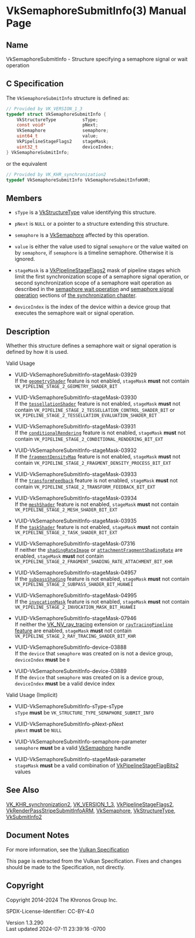 # VkSemaphoreSubmitInfo(3) Manual Page

## Name

VkSemaphoreSubmitInfo - Structure specifying a semaphore signal or wait
operation



## <a href="#_c_specification" class="anchor"></a>C Specification

The `VkSemaphoreSubmitInfo` structure is defined as:

``` c
// Provided by VK_VERSION_1_3
typedef struct VkSemaphoreSubmitInfo {
    VkStructureType          sType;
    const void*              pNext;
    VkSemaphore              semaphore;
    uint64_t                 value;
    VkPipelineStageFlags2    stageMask;
    uint32_t                 deviceIndex;
} VkSemaphoreSubmitInfo;
```

or the equivalent

``` c
// Provided by VK_KHR_synchronization2
typedef VkSemaphoreSubmitInfo VkSemaphoreSubmitInfoKHR;
```

## <a href="#_members" class="anchor"></a>Members

- `sType` is a [VkStructureType](https://registry.khronos.org/vulkan/specs/1.3-extensions/man/html/VkStructureType.html) value identifying
  this structure.

- `pNext` is `NULL` or a pointer to a structure extending this
  structure.

- `semaphore` is a [VkSemaphore](https://registry.khronos.org/vulkan/specs/1.3-extensions/man/html/VkSemaphore.html) affected by this
  operation.

- `value` is either the value used to signal `semaphore` or the value
  waited on by `semaphore`, if `semaphore` is a timeline semaphore.
  Otherwise it is ignored.

- `stageMask` is a [VkPipelineStageFlags2](https://registry.khronos.org/vulkan/specs/1.3-extensions/man/html/VkPipelineStageFlags2.html)
  mask of pipeline stages which limit the first synchronization scope of
  a semaphore signal operation, or second synchronization scope of a
  semaphore wait operation as described in the <a
  href="https://registry.khronos.org/vulkan/specs/1.3-extensions/html/vkspec.html#synchronization-semaphores-waiting"
  target="_blank" rel="noopener">semaphore wait operation</a> and <a
  href="https://registry.khronos.org/vulkan/specs/1.3-extensions/html/vkspec.html#synchronization-semaphores-signaling"
  target="_blank" rel="noopener">semaphore signal operation</a> sections
  of <a
  href="https://registry.khronos.org/vulkan/specs/1.3-extensions/html/vkspec.html#synchronization"
  target="_blank" rel="noopener">the synchronization chapter</a>.

- `deviceIndex` is the index of the device within a device group that
  executes the semaphore wait or signal operation.

## <a href="#_description" class="anchor"></a>Description

Whether this structure defines a semaphore wait or signal operation is
defined by how it is used.

Valid Usage

- <a href="#VUID-VkSemaphoreSubmitInfo-stageMask-03929"
  id="VUID-VkSemaphoreSubmitInfo-stageMask-03929"></a>
  VUID-VkSemaphoreSubmitInfo-stageMask-03929  
  If the [`geometryShader`](#features-geometryShader) feature is not
  enabled, `stageMask` **must** not contain
  `VK_PIPELINE_STAGE_2_GEOMETRY_SHADER_BIT`

- <a href="#VUID-VkSemaphoreSubmitInfo-stageMask-03930"
  id="VUID-VkSemaphoreSubmitInfo-stageMask-03930"></a>
  VUID-VkSemaphoreSubmitInfo-stageMask-03930  
  If the [`tessellationShader`](#features-tessellationShader) feature is
  not enabled, `stageMask` **must** not contain
  `VK_PIPELINE_STAGE_2_TESSELLATION_CONTROL_SHADER_BIT` or
  `VK_PIPELINE_STAGE_2_TESSELLATION_EVALUATION_SHADER_BIT`

- <a href="#VUID-VkSemaphoreSubmitInfo-stageMask-03931"
  id="VUID-VkSemaphoreSubmitInfo-stageMask-03931"></a>
  VUID-VkSemaphoreSubmitInfo-stageMask-03931  
  If the [`conditionalRendering`](#features-conditionalRendering)
  feature is not enabled, `stageMask` **must** not contain
  `VK_PIPELINE_STAGE_2_CONDITIONAL_RENDERING_BIT_EXT`

- <a href="#VUID-VkSemaphoreSubmitInfo-stageMask-03932"
  id="VUID-VkSemaphoreSubmitInfo-stageMask-03932"></a>
  VUID-VkSemaphoreSubmitInfo-stageMask-03932  
  If the [`fragmentDensityMap`](#features-fragmentDensityMap) feature is
  not enabled, `stageMask` **must** not contain
  `VK_PIPELINE_STAGE_2_FRAGMENT_DENSITY_PROCESS_BIT_EXT`

- <a href="#VUID-VkSemaphoreSubmitInfo-stageMask-03933"
  id="VUID-VkSemaphoreSubmitInfo-stageMask-03933"></a>
  VUID-VkSemaphoreSubmitInfo-stageMask-03933  
  If the [`transformFeedback`](#features-transformFeedback) feature is
  not enabled, `stageMask` **must** not contain
  `VK_PIPELINE_STAGE_2_TRANSFORM_FEEDBACK_BIT_EXT`

- <a href="#VUID-VkSemaphoreSubmitInfo-stageMask-03934"
  id="VUID-VkSemaphoreSubmitInfo-stageMask-03934"></a>
  VUID-VkSemaphoreSubmitInfo-stageMask-03934  
  If the [`meshShader`](#features-meshShader) feature is not enabled,
  `stageMask` **must** not contain
  `VK_PIPELINE_STAGE_2_MESH_SHADER_BIT_EXT`

- <a href="#VUID-VkSemaphoreSubmitInfo-stageMask-03935"
  id="VUID-VkSemaphoreSubmitInfo-stageMask-03935"></a>
  VUID-VkSemaphoreSubmitInfo-stageMask-03935  
  If the [`taskShader`](#features-taskShader) feature is not enabled,
  `stageMask` **must** not contain
  `VK_PIPELINE_STAGE_2_TASK_SHADER_BIT_EXT`

- <a href="#VUID-VkSemaphoreSubmitInfo-stageMask-07316"
  id="VUID-VkSemaphoreSubmitInfo-stageMask-07316"></a>
  VUID-VkSemaphoreSubmitInfo-stageMask-07316  
  If neither the [`shadingRateImage`](#features-shadingRateImage) or
  [`attachmentFragmentShadingRate`](#features-attachmentFragmentShadingRate)
  are enabled, `stageMask` **must** not contain
  `VK_PIPELINE_STAGE_2_FRAGMENT_SHADING_RATE_ATTACHMENT_BIT_KHR`

- <a href="#VUID-VkSemaphoreSubmitInfo-stageMask-04957"
  id="VUID-VkSemaphoreSubmitInfo-stageMask-04957"></a>
  VUID-VkSemaphoreSubmitInfo-stageMask-04957  
  If the [`subpassShading`](#features-subpassShading) feature is not
  enabled, `stageMask` **must** not contain
  `VK_PIPELINE_STAGE_2_SUBPASS_SHADER_BIT_HUAWEI`

- <a href="#VUID-VkSemaphoreSubmitInfo-stageMask-04995"
  id="VUID-VkSemaphoreSubmitInfo-stageMask-04995"></a>
  VUID-VkSemaphoreSubmitInfo-stageMask-04995  
  If the [`invocationMask`](#features-invocationMask) feature is not
  enabled, `stageMask` **must** not contain
  `VK_PIPELINE_STAGE_2_INVOCATION_MASK_BIT_HUAWEI`

- <a href="#VUID-VkSemaphoreSubmitInfo-stageMask-07946"
  id="VUID-VkSemaphoreSubmitInfo-stageMask-07946"></a>
  VUID-VkSemaphoreSubmitInfo-stageMask-07946  
  If neither the [VK_NV_ray_tracing](https://registry.khronos.org/vulkan/specs/1.3-extensions/man/html/VK_NV_ray_tracing.html) extension
  or [`rayTracingPipeline` feature](#features-rayTracingPipeline) are
  enabled, `stageMask` **must** not contain
  `VK_PIPELINE_STAGE_2_RAY_TRACING_SHADER_BIT_KHR`

- <a href="#VUID-VkSemaphoreSubmitInfo-device-03888"
  id="VUID-VkSemaphoreSubmitInfo-device-03888"></a>
  VUID-VkSemaphoreSubmitInfo-device-03888  
  If the `device` that `semaphore` was created on is not a device group,
  `deviceIndex` **must** be `0`

- <a href="#VUID-VkSemaphoreSubmitInfo-device-03889"
  id="VUID-VkSemaphoreSubmitInfo-device-03889"></a>
  VUID-VkSemaphoreSubmitInfo-device-03889  
  If the `device` that `semaphore` was created on is a device group,
  `deviceIndex` **must** be a valid device index

Valid Usage (Implicit)

- <a href="#VUID-VkSemaphoreSubmitInfo-sType-sType"
  id="VUID-VkSemaphoreSubmitInfo-sType-sType"></a>
  VUID-VkSemaphoreSubmitInfo-sType-sType  
  `sType` **must** be `VK_STRUCTURE_TYPE_SEMAPHORE_SUBMIT_INFO`

- <a href="#VUID-VkSemaphoreSubmitInfo-pNext-pNext"
  id="VUID-VkSemaphoreSubmitInfo-pNext-pNext"></a>
  VUID-VkSemaphoreSubmitInfo-pNext-pNext  
  `pNext` **must** be `NULL`

- <a href="#VUID-VkSemaphoreSubmitInfo-semaphore-parameter"
  id="VUID-VkSemaphoreSubmitInfo-semaphore-parameter"></a>
  VUID-VkSemaphoreSubmitInfo-semaphore-parameter  
  `semaphore` **must** be a valid [VkSemaphore](https://registry.khronos.org/vulkan/specs/1.3-extensions/man/html/VkSemaphore.html) handle

- <a href="#VUID-VkSemaphoreSubmitInfo-stageMask-parameter"
  id="VUID-VkSemaphoreSubmitInfo-stageMask-parameter"></a>
  VUID-VkSemaphoreSubmitInfo-stageMask-parameter  
  `stageMask` **must** be a valid combination of
  [VkPipelineStageFlagBits2](https://registry.khronos.org/vulkan/specs/1.3-extensions/man/html/VkPipelineStageFlagBits2.html) values

## <a href="#_see_also" class="anchor"></a>See Also

[VK_KHR_synchronization2](https://registry.khronos.org/vulkan/specs/1.3-extensions/man/html/VK_KHR_synchronization2.html),
[VK_VERSION_1_3](https://registry.khronos.org/vulkan/specs/1.3-extensions/man/html/VK_VERSION_1_3.html),
[VkPipelineStageFlags2](https://registry.khronos.org/vulkan/specs/1.3-extensions/man/html/VkPipelineStageFlags2.html),
[VkRenderPassStripeSubmitInfoARM](https://registry.khronos.org/vulkan/specs/1.3-extensions/man/html/VkRenderPassStripeSubmitInfoARM.html),
[VkSemaphore](https://registry.khronos.org/vulkan/specs/1.3-extensions/man/html/VkSemaphore.html),
[VkStructureType](https://registry.khronos.org/vulkan/specs/1.3-extensions/man/html/VkStructureType.html),
[VkSubmitInfo2](https://registry.khronos.org/vulkan/specs/1.3-extensions/man/html/VkSubmitInfo2.html)

## <a href="#_document_notes" class="anchor"></a>Document Notes

For more information, see the <a
href="https://registry.khronos.org/vulkan/specs/1.3-extensions/html/vkspec.html#VkSemaphoreSubmitInfo"
target="_blank" rel="noopener">Vulkan Specification</a>

This page is extracted from the Vulkan Specification. Fixes and changes
should be made to the Specification, not directly.

## <a href="#_copyright" class="anchor"></a>Copyright

Copyright 2014-2024 The Khronos Group Inc.

SPDX-License-Identifier: CC-BY-4.0

Version 1.3.290  
Last updated 2024-07-11 23:39:16 -0700
